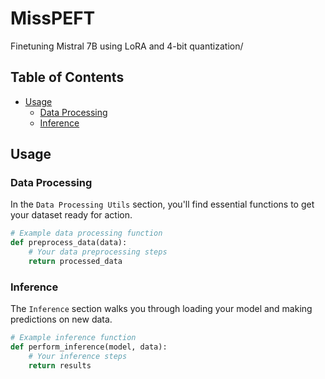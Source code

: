 # MissPEFT
Finetuning Mistral 7B using LoRA and 4-bit quantization/

## Table of Contents
- [Usage](#usage)
  - [Data Processing](#data-processing)
  - [Inference](#inference)


## Usage

### Data Processing
In the `Data Processing Utils` section, you'll find essential functions to get your dataset ready for action.

```python
# Example data processing function
def preprocess_data(data):
    # Your data preprocessing steps
    return processed_data
```

### Inference
The `Inference` section walks you through loading your model and making predictions on new data.

```python
# Example inference function
def perform_inference(model, data):
    # Your inference steps
    return results
```

